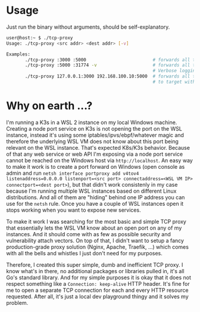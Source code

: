 # Usage

Just run the binary without arguments, should be self-explanatory.

```bash
user@host:~ $ ./tcp-proxy
Usage: ./tcp-proxy <src addr> <dest addr> [-v]

Examples: 
       ./tcp-proxy :3000 :5000                         # forwards all tcp incoming TCP connections on port 3000 to 5000.
       ./tcp-proxy :5000 :31774 -v                     # forwards all tcp incoming TCP connections on port 5000 to 31774.
                                                       # Verbose logging is enabled.
       ./tcp-proxy 127.0.0.1:3000 192.168.100.10:5000  # forwards all tcp incoming TCP connections on 127.0.0.1 on port 3000
                                                       # to target with IP 192.168.100.10 on port 5000.
```

# Why on earth ...?

I'm running a K3s in a WSL 2 instance on my local Windows machine. Creating a node port service on K3s is not opening the port on the WSL instance, instead it's using some iptables/ipvs/ebpf/whatever magic and therefore the underlying WSL VM does not know about this port being relevant on the WSL instance. That's expected K8s/K3s behavior. Because of that any web service or web API I'm exposing via a node port service cannot be reached on the Windows host via `http://localhost`. An easy way to make it work is to create a port forward on Windows (open console as admin and run `netsh interface portproxy add v4tov4 listenaddress=0.0.0.0 listenport=<src port> connectaddress=<WSL VM IP> connectport=<dest port>`), but that didn't work consistenly in my case because I'm running multiple WSL instances based on different Linux distributions. And all of them are "hiding" behind one IP address you can use for the `netsh` rule. Once you have a couple of WSL instances open it stops working when you want to expose new services. 

To make it work I was searching for the most basic and simple TCP proxy that essentially lets the WSL VM know about an open port on any of my instances. And it should come with as few as possible security and vulnerability attach vectors. On top of that, I didn't want to setup a fancy production-grade proxy solution (Nginx, Apache, Traefik, ...) which comes with all the bells and whistles I just don't need for my purposes. 

Therefore, I created this super simple, dumb and inefficient TCP proxy. I know what's in there, no additional packages or libraries pulled in, it's all Go's standard library. And for my simple purposes it is okay that it does not respect something like a `Connection: keep-alive` HTTP header. It's fine for me to open a separate TCP connection for each and every HTTP resource requested. After all, it's just a local dev playground thingy and it solves my problem.